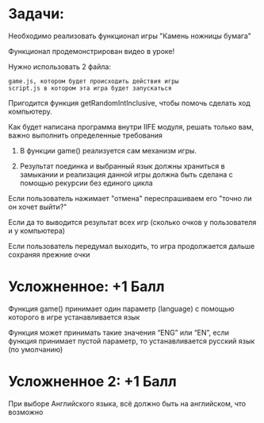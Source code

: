 # Задачи:
Необходимо реализовать функционал игры "Камень ножницы бумага"

Функционал продемонстрирован видео в уроке!


Нужно использовать 2 файла:

    game.js, котором будет происходить действия игры
    script.js в котором эта игра будет запускаться


Пригодится функция getRandomIntInclusive, чтобы помочь сделать ход компьютеру.


Как будет написана программа внутри IIFE модуля, решать только вам, важно выполнить определенные требования


1) В функции game() реализуется сам механизм игры.

2) Результат поединка и выбранный язык должны храниться в замыкании и реализация данной игры должна быть сделана с помощью рекурсии без единого цикла


Если пользователь нажимает "отмена" переспрашиваем его "точно ли он хочет выйти?"

Если да то выводится результат всех игр (сколько очков у пользователя и у компьютера)

Если пользователь передумал выходить, то игра продолжается дальше сохраняя прежние очки


# Усложненное: +1 Балл


Функция game() принимает один параметр (language) с помощью которого в игре устанавливается язык

Функция может принимать такие значения “ENG” или “EN”, если функция принимает пустой параметр, то устанавливается русский язык (по умолчанию)


# Усложненное 2: +1 Балл

При выборе Английского языка, всё должно быть на английском, что возможно 